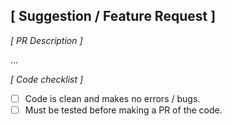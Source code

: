 ## [ Suggestion / Feature Request ]

*[ PR Description ]*

...

*[ Code checklist ]*

* [ ] Code is clean and makes no errors / bugs.
* [ ] Must be tested before making a PR of the code.
